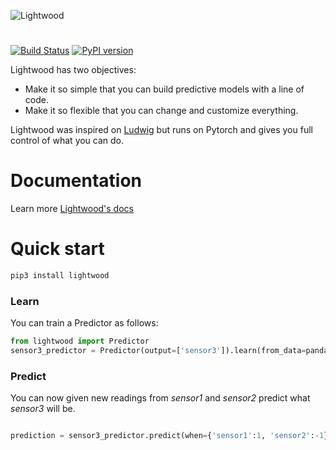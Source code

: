 
![Lightwood](https://mindsdb.github.io/lightwood/assets/logo.png)
#

[![Build Status](https://travis-ci.org/mindsdb/lightwood.svg?branch=master)](https://travis-ci.org/mindsdb/lightwood)
[![PyPI version](https://badge.fury.io/py/lightwood.svg)](https://badge.fury.io/py/lightwood)

Lightwood has two objectives:

- Make it so simple that you can build predictive models with a line of code.
- Make it so flexible that you can change and customize everything.

Lightwood was inspired on [Ludwig](https://github.com/uber/ludwig) but runs on Pytorch and gives you full control of what you can do.

# Documentation
Learn more  [Lightwood's docs](https://mindsdb.github.io/lightwood/API/)  

# Quick start
```python
pip3 install lightwood
```

### Learn

You can train a Predictor as follows:

```python
from lightwood import Predictor
sensor3_predictor = Predictor(output=['sensor3']).learn(from_data=pandas.read_csv('sensor_data.csv'))

```

### Predict

You can now given new readings from *sensor1* and *sensor2* predict what *sensor3* will be.

```python

prediction = sensor3_predictor.predict(when={'sensor1':1, 'sensor2':-1})

```
